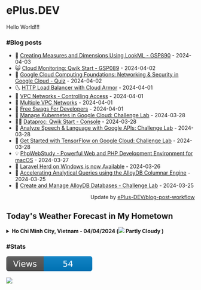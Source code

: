 # ePlus.DEV

Hello World!!!

### #Blog posts

- 🧰 [Creating Measures and Dimensions Using LookML - GSP890](https://eplus.dev/creating-measures-and-dimensions-using-lookml-gsp890) - 2024-04-03 
- 😺 [Cloud Monitoring: Qwik Start - GSP089](https://eplus.dev/cloud-monitoring-qwik-start-gsp089) - 2024-04-02 
- 🗽 [Google Cloud Computing Foundations: Networking &amp; Security in Google Cloud - Quiz](https://eplus.dev/google-cloud-computing-foundations-networking-security-in-google-cloud-quiz) - 2024-04-02 
- 🌜 [HTTP Load Balancer with Cloud Armor](https://eplus.dev/http-load-balancer-with-cloud-armor) - 2024-04-01 
- 📝 [VPC Networks - Controlling Access](https://eplus.dev/vpc-networks-controlling-access) - 2024-04-01 
- 🚀 [Multiple VPC Networks](https://eplus.dev/multiple-vpc-networks) - 2024-04-01 
- 💼 [Free Swags For Developers](https://eplus.dev/free-swags-for-developers) - 2024-04-01 
- 🦣 [Manage Kubernetes in Google Cloud: Challenge Lab](https://eplus.dev/manage-kubernetes-in-google-cloud-challenge-lab) - 2024-03-28 
- 👨‍🏫 [Dataproc: Qwik Start - Console](https://eplus.dev/dataproc-qwik-start-console) - 2024-03-28 
- 🔭 [Analyze Speech &amp; Language with Google APIs: Challenge Lab](https://eplus.dev/analyze-speech-language-with-google-apis-challenge-lab) - 2024-03-28 
- 🤡 [Get Started with TensorFlow on Google Cloud: Challenge Lab](https://eplus.dev/get-started-with-tensorflow-on-google-cloud-challenge-lab) - 2024-03-28 
- 💡 [PhpWebStudy - Powerful Web and PHP Development Environment for macOS](https://eplus.dev/phpwebstudy-powerful-web-and-php-development-environment-for-macos) - 2024-03-27 
- 🦣 [Laravel Herd on Windows is now Available](https://eplus.dev/laravel-herd-on-windows-is-now-available) - 2024-03-26 
- 💪 [Accelerating Analytical Queries using the AlloyDB Columnar Engine](https://eplus.dev/accelerating-analytical-queries-using-the-alloydb-columnar-engine) - 2024-03-25 
- 🤡 [Create and Manage AlloyDB Databases - Challenge Lab](https://eplus.dev/create-and-manage-alloydb-databases-challenge-lab) - 2024-03-25 


<div align="right">
    Update by <a target="_blank" href="https://github.com/ePlus-DEV/blog-post-workflow">ePlus-DEV/blog-post-workflow</a>
</div>


## Today's Weather Forecast in My Hometown



<details>
    <summary><b>Ho Chi Minh City, Vietnam - 04/04/2024 (<img src="https://cdn.weatherapi.com/weather/64x64/day/116.png" width="25" /> Partly Cloudy )</b>
    </summary>

    
<table>
    <tr>
        <th>Hour</th>
        <td>00:00</td><td>01:00</td><td>02:00</td><td>03:00</td><td>04:00</td><td>05:00</td><td>06:00</td><td>07:00</td><td>08:00</td><td>09:00</td><td>10:00</td><td>11:00</td><td>12:00</td><td>13:00</td><td>14:00</td><td>15:00</td><td>16:00</td><td>17:00</td><td>18:00</td><td>19:00</td><td>20:00</td><td>21:00</td><td>22:00</td><td>23:00</td>
    </tr>
    <tr>
        <th>Weather</th>
        <td><img src="https://cdn.weatherapi.com/weather/64x64/night/176.png"></img></td><td><img src="https://cdn.weatherapi.com/weather/64x64/night/116.png"></img></td><td><img src="https://cdn.weatherapi.com/weather/64x64/night/176.png"></img></td><td><img src="https://cdn.weatherapi.com/weather/64x64/night/176.png"></img></td><td><img src="https://cdn.weatherapi.com/weather/64x64/night/116.png"></img></td><td><img src="https://cdn.weatherapi.com/weather/64x64/night/113.png"></img></td><td><img src="https://cdn.weatherapi.com/weather/64x64/day/113.png"></img></td><td><img src="https://cdn.weatherapi.com/weather/64x64/day/116.png"></img></td><td><img src="https://cdn.weatherapi.com/weather/64x64/day/116.png"></img></td><td><img src="https://cdn.weatherapi.com/weather/64x64/day/113.png"></img></td><td><img src="https://cdn.weatherapi.com/weather/64x64/day/113.png"></img></td><td><img src="https://cdn.weatherapi.com/weather/64x64/day/113.png"></img></td><td><img src="https://cdn.weatherapi.com/weather/64x64/day/116.png"></img></td><td><img src="https://cdn.weatherapi.com/weather/64x64/day/116.png"></img></td><td><img src="https://cdn.weatherapi.com/weather/64x64/day/116.png"></img></td><td><img src="https://cdn.weatherapi.com/weather/64x64/day/113.png"></img></td><td><img src="https://cdn.weatherapi.com/weather/64x64/day/113.png"></img></td><td><img src="https://cdn.weatherapi.com/weather/64x64/day/113.png"></img></td><td><img src="https://cdn.weatherapi.com/weather/64x64/day/113.png"></img></td><td><img src="https://cdn.weatherapi.com/weather/64x64/night/113.png"></img></td><td><img src="https://cdn.weatherapi.com/weather/64x64/night/113.png"></img></td><td><img src="https://cdn.weatherapi.com/weather/64x64/night/113.png"></img></td><td><img src="https://cdn.weatherapi.com/weather/64x64/night/113.png"></img></td><td><img src="https://cdn.weatherapi.com/weather/64x64/night/113.png"></img></td>
    </tr>
    <tr>
        <th>Condition</th>
        <td width="200px">Patchy rain nearby</td><td width="200px">Partly cloudy</td><td width="200px">Patchy rain nearby</td><td width="200px">Patchy rain nearby</td><td width="200px">Partly Cloudy </td><td width="200px">Clear </td><td width="200px">Sunny</td><td width="200px">Partly Cloudy </td><td width="200px">Partly Cloudy </td><td width="200px">Sunny</td><td width="200px">Sunny</td><td width="200px">Sunny</td><td width="200px">Partly Cloudy </td><td width="200px">Partly Cloudy </td><td width="200px">Partly Cloudy </td><td width="200px">Sunny</td><td width="200px">Sunny</td><td width="200px">Sunny</td><td width="200px">Sunny</td><td width="200px">Clear </td><td width="200px">Clear </td><td width="200px">Clear </td><td width="200px">Clear </td><td width="200px">Clear </td>
    </tr>
    <tr>
        <th>Temperature</th>
        <td>27.7 °C</td><td>29 °C</td><td>27.1 °C</td><td>26.8 °C</td><td>26.7 °C</td><td>26.5 °C</td><td>26.3 °C</td><td>28 °C</td><td>29.9 °C</td><td>32.1 °C</td><td>34.1 °C</td><td>35.8 °C</td><td>37.1 °C</td><td>37.8 °C</td><td>37.8 °C</td><td>37.2 °C</td><td>36.6 °C</td><td>33.5 °C</td><td>30.5 °C</td><td>29 °C</td><td>28.7 °C</td><td>28.6 °C</td><td>28.4 °C</td><td>28.2 °C</td>
    </tr>
    <tr>
        <th>Wind</th>
        <td>10.4 kph</td><td>9 kph</td><td>8.6 kph</td><td>7.2 kph</td><td>7.9 kph</td><td>8.3 kph</td><td>6.8 kph</td><td>8.6 kph</td><td>10.4 kph</td><td>10.4 kph</td><td>10.4 kph</td><td>10.8 kph</td><td>11.9 kph</td><td>14 kph</td><td>17.6 kph</td><td>20.5 kph</td><td>23.4 kph</td><td>25.2 kph</td><td>23.8 kph</td><td>23 kph</td><td>20.2 kph</td><td>16.9 kph</td><td>15.1 kph</td><td>15.5 kph</td>
    </tr>
</table>


<div align="right">
    Updated at: 2024-04-03T18:32:03Z - by <a target="_blank"
        href="https://github.com/ePlus-DEV/weather-forecast">ePlus-DEV/weather-forecast</a>
</div>
</details>


### #Stats

[![Image of counter](https://github.com/ePlus-DEV/view-counter/blob/main/svg/685088620/badge.svg)](https://github.com/ePlus-DEV/view-counter/blob/main/readme/685088620/week.md)

![](https://komarev.com/ghpvc/?username=ePlus-DEV&style=for-the-badge)
